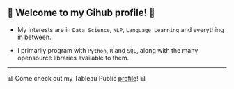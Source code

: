 ## 👋 Welcome to my Gihub profile! 👋


- My interests are in `Data Science`, `NLP`, `Language Learning` and everything in between.

- I primarily program with `Python`, `R` and `SQL`, along with the many opensource libraries available to them.

---

📊 Come check out my Tableau Public [profile](https://public.tableau.com/app/profile/joshdavham)! 📊
